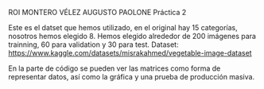 ROI MONTERO VÉLEZ
AUGUSTO PAOLONE
Práctica 2

Este es el datset que hemos utilizado, en el original hay 15 categorías, nosotros hemos elegido 8.
Hemos elegido alrededor de 200 imágenes para trainning, 60 para validation y 30 para test.
Dataset: https://www.kaggle.com/datasets/misrakahmed/vegetable-image-dataset

En la parte de código se pueden ver las matrices como forma de representar datos, así como la gráfica y una prueba de producción masiva.
